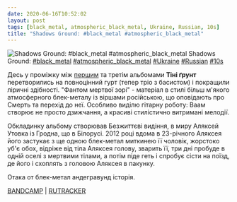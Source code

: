 ```yaml
---
date: 2020-06-16T10:52:02
layout: post
tags: [black_metal, atmospheric_black_metal, Ukraine, Russian, 10s]
title: "Shadows Ground: #black_metal #atmospheric_black_metal"
---
```

![Shadows Ground: #black_metal #atmospheric_black_metal](https://res.cloudinary.com/vast-space-unexplored/image/upload/q_auto,dpr_auto,w_auto/photos/photo_996_16-06-2020_10-52-02.jpg)
Shadows Ground: [#black_metal](/tags/#black_metal) [#atmospheric_black_metal](/tags/#atmospheric_black_metal) [#Ukraine](/tags/#Ukraine) [#Russian](/tags/#Russian) [#10s](/tags/#10s)

Десь у проміжку між [першим](/2020-02-29-shadows-ground--atmospheric-black-metal-black-metal) та третім альбомами **Тіні ґрунт** перетворились на повноцінний гурт (тепер тріо з басистом) і покращили ліричні здібності. &quot;Фантом мертвої зорі&quot; - матеріал в стилі більш м&#39;якого атмосферного блек-металу із віршами російською, що оповідають про Смерть та перехід до неї. Особливо виділю гітарну роботу: Ваам створює не просто дзижчання, а красиві стилістично витримані мелодії.

Обкладинку альбому створював Безжиттєві видіння, в миру Аляксей Утовка із Гродна, що в Білорусі. 2012 році вдома в 23-річного Аляксея його застукає з ще одною блек-метал миткинею її чоловік, жорстоко уб&#39;є обох, відріже від тіла Аляксея голову, зварить її, три дні пробуде в одній оселі з мертвими тілами, а потім піде геть і спробує сісти на поїзд, де його і схоплять з головою Аляксея в пакунку.

Отака от блек-метал андегравунд історія.

[BANDCAMP](https://shadowsgroundofficial.bandcamp.com/album/phantom-of-dead-star) \| [RUTRACKER](https://rutracker.org/forum/viewtopic.php?t=2122258)